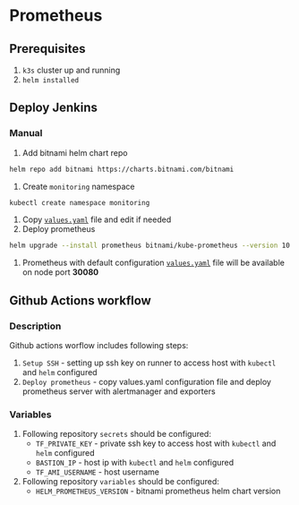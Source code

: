 # Prometheus
## Prerequisites
1. `k3s` cluster up and running
1. `helm installed`
## Deploy Jenkins
### Manual
1. Add bitnami helm chart repo
```bash
helm repo add bitnami https://charts.bitnami.com/bitnami
```
1. Create `monitoring` namespace
```bash
kubectl create namespace monitoring
```
1. Copy [`values.yaml`](./values.yaml) file and edit if needed
1. Deploy prometheus
```bash
helm upgrade --install prometheus bitnami/kube-prometheus --version 10.1.0 -n  monitoring -f values.yaml
```
1. Prometheus with default configuration [`values.yaml`](./values.yaml) file will be available on node port **30080**
## Github Actions workflow
### Description
Github actions worflow includes following steps:
1. `Setup SSH` - setting up ssh key on runner to access host with `kubectl` and `helm` configured
1. `Deploy prometheus` - copy values.yaml configuration file and deploy prometheus server with alertmanager and exporters
### Variables
1. Following repository `secrets` should be configured:
    * `TF_PRIVATE_KEY` - private ssh key to access host with `kubectl` and `helm` configured
    * `BASTION_IP` - host ip with `kubectl` and `helm` configured
    * `TF_AMI_USERNAME` - host username
1. Following repository `variables` should be configured:
    * `HELM_PROMETHEUS_VERSION` - bitnami prometheus helm chart version
